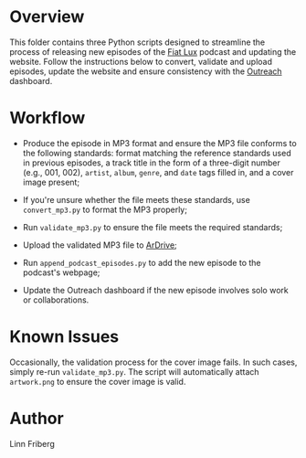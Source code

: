 # Overview

This folder contains three Python scripts designed to streamline the process of releasing new episodes of the [Fiat Lux](https://aurora-mm.github.io/FiatLux/) podcast and updating the website. Follow the instructions below to convert, validate and upload episodes, update the website and ensure consistency with the [Outreach](https://github.com/aurora-mm/Outreach) dashboard.

# Workflow

* Produce the episode in MP3 format and ensure the MP3 file conforms to the following standards: format matching the reference standards used in previous episodes, a track title in the form of a three-digit number (e.g., 001, 002), `artist`, `album`, `genre`, and `date` tags filled in, and a cover image present;

* If you're unsure whether the file meets these standards, use `convert_mp3.py` to format the MP3 properly;

* Run `validate_mp3.py` to ensure the file meets the required standards; 

* Upload the validated MP3 file to [ArDrive](https://ardrive.io);

* Run `append_podcast_episodes.py` to add the new episode to the podcast's webpage;

* Update the Outreach dashboard if the new episode involves solo work or collaborations.

# Known Issues

Occasionally, the validation process for the cover image fails. In such cases, simply re-run `validate_mp3.py`. The script will automatically attach `artwork.png` to ensure the cover image is valid.

# Author

Linn Friberg
